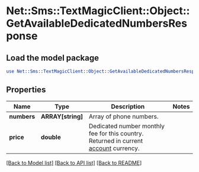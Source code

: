 # Net::Sms::TextMagicClient::Object::GetAvailableDedicatedNumbersResponse

## Load the model package
```perl
use Net::Sms::TextMagicClient::Object::GetAvailableDedicatedNumbersResponse;
```

## Properties
Name | Type | Description | Notes
------------ | ------------- | ------------- | -------------
**numbers** | **ARRAY[string]** | Array of phone numbers. | 
**price** | **double** | Dedicated number monthly fee for this country. Returned in current [account](http://docs.textmagictesting.com/#tag/User) currency. | 

[[Back to Model list]](../README.md#documentation-for-models) [[Back to API list]](../README.md#documentation-for-api-endpoints) [[Back to README]](../README.md)


